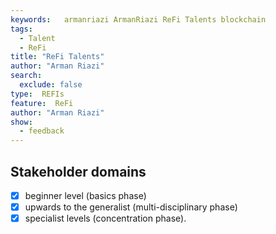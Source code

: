 ```yaml
---
keywords:   armanriazi ArmanRiazi ReFi Talents blockchain
tags:
  - Talent
  - ReFi
title: "ReFi Talents"
author: "Arman Riazi"
search:
  exclude: false
type:  REFIs
feature:  ReFi
author: "Arman Riazi"
show:
  - feedback
---
```


## Stakeholder domains

- [x] beginner level (basics phase)
- [x] upwards to the generalist (multi-disciplinary phase)
- [x] specialist levels (concentration phase).